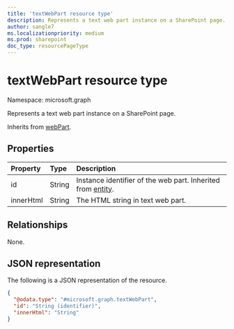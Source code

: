 ```yaml
---
title: 'textWebPart resource type'
description: Represents a text web part instance on a SharePoint page.
author: sangle7
ms.localizationpriority: medium
ms.prod: sharepoint
doc_type: resourcePageType
---
```


# textWebPart resource type

Namespace: microsoft.graph



Represents a text web part instance on a SharePoint page.

Inherits from [webPart](../resources/webpart.md).

## Properties

| Property  | Type   | Description                                                                          |
| :-------- | :----- | :----------------------------------------------------------------------------------- |
| id        | String | Instance identifier of the web part. Inherited from [entity](../resources/entity.md). |
| innerHtml | String | The HTML string in text web part.                                                     |

## Relationships

None.

## JSON representation

The following is a JSON representation of the resource.

<!-- {
  "blockType": "resource",
  "keyProperty": "id",
  "@odata.type": "microsoft.graph.textWebPart",
  "baseType": "microsoft.graph.webPart",
  "openType": false
}
-->

```json
{
  "@odata.type": "#microsoft.graph.textWebPart",
  "id": "String (identifier)",
  "innerHtml": "String"
}
```
